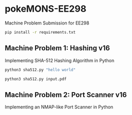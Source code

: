 # pokeMONS-EE298
Machine Problem Submission for EE298

```bash
pip install -r requirements.txt
```

## Machine Problem 1: Hashing v16
Implementing SHA-512 Hashing Algorithm in Python

```bash
python3 sha512.py "hello world"

python3 sha512.py input.pdf
```

## Machine Problem 2: Port Scanner v16
Implementing an NMAP-like Port Scanner in Python